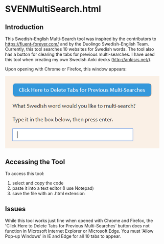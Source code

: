 # SVENMultiSearch.html
## Introduction
This Swedish-English Multi-Search tool was inspired by the contributors to https://fluent-forever.com/ and by the Duolingo
Swedish-English Team.  Currently, this tool searches 10 websites for Swedish words.  The tool also has a button 
for clearing the tabs for previous multi-searches.  I have used this tool when creating my own Swedish Anki decks (http://ankisrs.net/).  

Upon opening with Chrome or Firefox, this window appears:

![SVEN Multi Search screen shot](https://github.com/CanDKD/SV_Multi_Search/blob/master/SVEN_Multi_Search.png)

## Accessing the Tool
To access this tool:

1. select and copy the code   
2. paste it into a text editor (I use Notepad)   
3. save the file with an .html extension  

## Issues
While this tool works just fine when opened with Chrome and Firefox, the 'Click Here to Delete Tabs for Previous Multi-Searches' button does not function in Microsoft Internet Explorer or Microsoft Edge.  You must 'Allow Pop-up Windows' in IE and Edge for all 10 tabs to appear.
